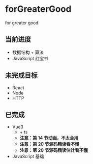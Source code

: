 <!--
 * @Author: East
 * @Date: 2021-11-06 09:59:25
 * @LastEditTime: 2022-03-06 15:15:44
 * @LastEditors: Please set LastEditors
 * @Description: the summary of 'for greater good'
 * @FilePath: \Software Engineering\forGreaterGood\README.md
-->

# forGreaterGood

for greater good

## 当前进度

- 数据结构 + 算法
- JavaScript 红宝书

## 未完成目标

- React
- Node
- HTTP

## 已完成

- Vue3
  - \+ ts
  - **注意：第 14 节动画，不太会用**
  - **注意：第 20 节源码精读看不懂**
  - **注意：第 20 节源码精读估计看不懂**
- JavaScript 基础
